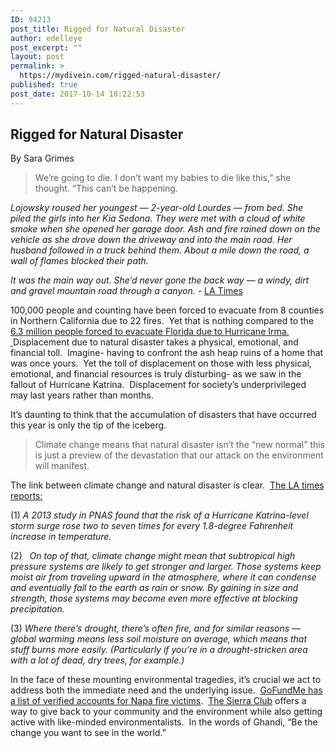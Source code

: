 ```yaml
---
ID: 94213
post_title: Rigged for Natural Disaster
author: edelleye
post_excerpt: ""
layout: post
permalink: >
  https://mydivein.com/rigged-natural-disaster/
published: true
post_date: 2017-10-14 18:22:53
---
```

<h2>Rigged for Natural Disaster</h2>
By Sara Grimes
<blockquote>We’re going to die. I don’t want my babies to die like this,” she thought. “This can’t be happening.</blockquote>
<i><span style="font-weight: 400;">Lojowsky roused her youngest — 2-year-old Lourdes — from bed. She piled the girls into her Kia Sedona. They were met with a cloud of white smoke when she opened her garage door. Ash and fire rained down on the vehicle as she drove down the driveway and into the main road. Her husband followed in a truck behind them. About a mile down the road, a wall of flames blocked their path.</span></i>

<i><span style="font-weight: 400;">It was the main way out. She’d never gone the back way — a windy, dirt and gravel mountain road through a canyon. -</span></i> <a href="http://www.latimes.com/local/lanow/la-me-ln-fires-northern-california-20171011-story.html"><span style="font-weight: 400;">LA Times</span></a>

<span style="font-weight: 400;">100,000 people and counting have been forced to evacuate from 8 counties in Northern California due to 22 fires.  Yet that is nothing compared to the </span><a href="https://www.wired.com/2017/09/4-maps-show-gigantic-hurricane-irma-evacuation/"><span style="font-weight: 400;">6.3 million people forced to evacuate Florida due to Hurricane Irma.  </span></a><span style="font-weight: 400;">Displacement due to natural disaster takes a physical, emotional, and financial toll.  Imagine- having to confront the ash heap ruins of a home that was once yours.  Yet the toll of displacement on those with less physical, emotional, and financial resources is truly disturbing- as we saw in the fallout of Hurricane Katrina.  Displacement for society’s underprivileged may last years rather than months.  </span>

<span style="font-weight: 400;">It’s daunting to think that the accumulation of disasters that have occurred this year is only the tip of the iceberg.  </span>
<blockquote><span style="font-weight: 400;">Climate change means that natural disaster isn’t the “new normal” this is just a preview of the devastation that our attack on the environment will manifest.
</span></blockquote>
<span style="font-weight: 400;">The link between climate change and natural disaster is clear.  </span><a href="http://www.latimes.com/science/sciencenow/la-sci-sn-climate-change-natural-disasters-20170907-htmlstory.html"><span style="font-weight: 400;">The LA times reports:</span></a>

<span style="font-weight: 400;">(1) </span><i><span style="font-weight: 400;">A 2013 study in PNAS found that the risk of a Hurricane Katrina-level storm surge rose two to seven times for every 1.8-degree Fahrenheit increase in temperature.</span></i>

<span style="font-weight: 400;">(2)  </span><span style="font-weight: 400;"> </span><i><span style="font-weight: 400;">On top of that, climate change might mean that subtropical high pressure systems are likely to get stronger and larger. Those systems keep moist air from traveling upward in the atmosphere, where it can condense and eventually fall to the earth as rain or snow. By gaining in size and strength, those systems may become even more effective at blocking precipitation.</span></i>

<span style="font-weight: 400;">(3) </span><i><span style="font-weight: 400;">Where there’s drought, there’s often fire, and for similar reasons — global warming means less soil moisture on average, which means that stuff burns more easily. (Particularly if you’re in a drought-stricken area with a lot of dead, dry trees, for example.)</span></i>

<span style="font-weight: 400;">In the face of these mounting environmental tragedies, it’s crucial we act to address both the immediate need and the underlying issue.  </span><a href="https://www.gofundme.com/raise-funds/CAfirerelief"><span style="font-weight: 400;">GoFundMe has a list of verified accounts for Napa fire victims</span></a><span style="font-weight: 400;">.  </span><a href="http://www.sierraclub.org/near-you"><span style="font-weight: 400;">The Sierra Club</span></a><span style="font-weight: 400;"> offers a way to give back to your community and the environment while also getting active with like-minded environmentalists.  In the words of Ghandi, “Be the change you want to see in the world.”</span>

<span style="font-weight: 400;">  </span>

&nbsp;